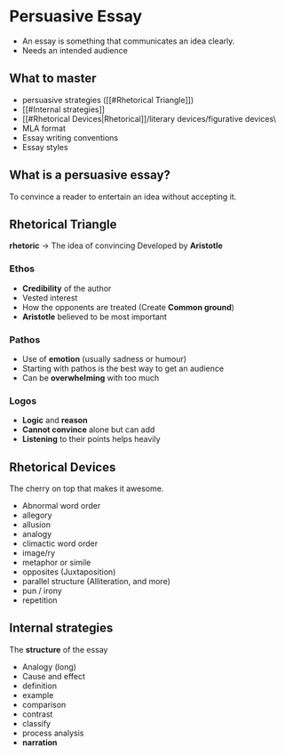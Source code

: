 # Persuasive Essay
- An essay is something that communicates an idea clearly.
- Needs an intended audience
## What to master
- persuasive strategies ([[#Rhetorical Triangle]])
- [[#Internal strategies]]
- [[#Rhetorical Devices|Rhetorical]]/literary devices/figurative devices\
- MLA format
- Essay writing conventions
- Essay styles
## What is a persuasive essay?
To convince a reader to entertain an idea without accepting it.
## Rhetorical Triangle
**rhetoric** -> The idea of convincing
Developed by **Aristotle**
### Ethos
- **Credibility** of the author
- Vested interest
- How the opponents are treated (Create **Common ground**)
- **Aristotle** believed to be most important
### Pathos
- Use of **emotion** (usually sadness or humour)
- Starting with pathos is the best way to get an audience
- Can be **overwhelming** with too much
### Logos
- **Logic** and **reason**
- **Cannot convince** alone but can add
- **Listening** to their points helps heavily
## Rhetorical Devices
The cherry on top that makes it awesome.
- Abnormal word order
- allegory
- allusion
- analogy
- climactic word order
- image/ry
- metaphor or simile
- opposites (Juxtaposition)
- parallel structure (Alliteration, and more)
- pun / irony
- repetition
## Internal strategies
The **structure** of the essay
- Analogy (long)
- Cause and effect
- definition
- example
- comparison
- contrast
- classify
- process analysis
- **narration**